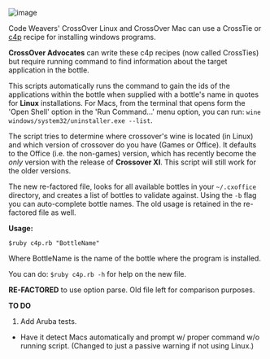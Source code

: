 ![image](http://www.codeweavers.com/images/themes/cw6/cw_logo_top.png)

Code Weavers' CrossOver Linux and CrossOver Mac can use a CrossTie or [c4p](http://www.codeweavers.com/support/wiki/c4p_user) recipe for installing windows programs. 

**CrossOver Advocates** can write these c4p recipes (now called CrossTies) but require running command to find information about the target application in the bottle. 

This scripts automatically runs the command to gain the ids of the applications within the bottle when supplied with a bottle's name in quotes for **Linux** installations. For Macs, from the terminal that opens form the 'Open Shell' option in the 'Run Command...' menu option, you can run: `wine windows/system32/uninstaller.exe --list`.

The script tries to determine where crossover's wine is located (in Linux) and which version of crossover do you have (Games or Office). It defaults to the Office (i.e. the non-games) version, which has recently become the *only* version with the release of **Crossover XI**. This script will still work for the older versions.

The new re-factored file, looks for all available bottles in your `~/.cxoffice` directory, and creates a list of bottles to validate against. Using the `-b` flag you can auto-complete bottle names. The old usage is retained in the re-factored file as well. 

**Usage:**

    $ruby c4p.rb "BottleName"

Where BottleName is the name of the bottle where the program is installed.

You can do: `$ruby c4p.rb -h` for help on the new file. 
	

**RE-FACTORED** to use option parse. Old file left for comparison purposes.

**TO DO**

1. Add Aruba tests.
- Have it detect Macs automatically and prompt w/ proper command w/o running script. 
   (Changed to just a passive warning if not using Linux.)